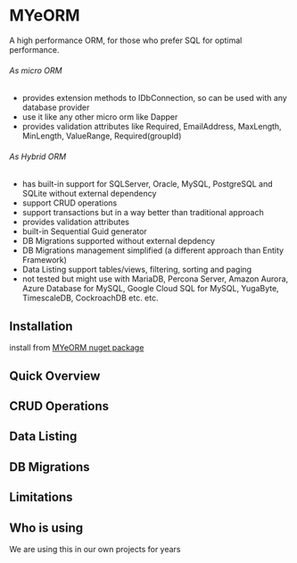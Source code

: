 # MYeORM
A high performance ORM, for those who prefer SQL for optimal performance.

###### As micro ORM
* provides extension methods to IDbConnection, so can be used with any database provider
* use it like any other micro orm like Dapper
* provides validation attributes like Required, EmailAddress, MaxLength, MinLength, ValueRange, Required(groupId)

###### As Hybrid ORM
* has built-in support for SQLServer, Oracle, MySQL, PostgreSQL and SQLite without external dependency
* support CRUD operations
* support transactions but in a way better than traditional approach
* provides validation attributes
* built-in Sequential Guid generator
* DB Migrations supported without external depdency
* DB Migrations management simplified (a different approach than Entity Framework)
* Data Listing support tables/views, filtering, sorting and paging
* not tested but might use with MariaDB, Percona Server, Amazon Aurora, Azure Database for MySQL, Google Cloud SQL for MySQL, YugaByte, TimescaleDB, CockroachDB etc. etc.


## Installation
install from [MYeORM nuget package](https://www.nuget.org/packages/MYeORM/)

## Quick Overview

## CRUD Operations

## Data Listing

## DB Migrations

## Limitations

## Who is using
We are using this in our own projects for years
